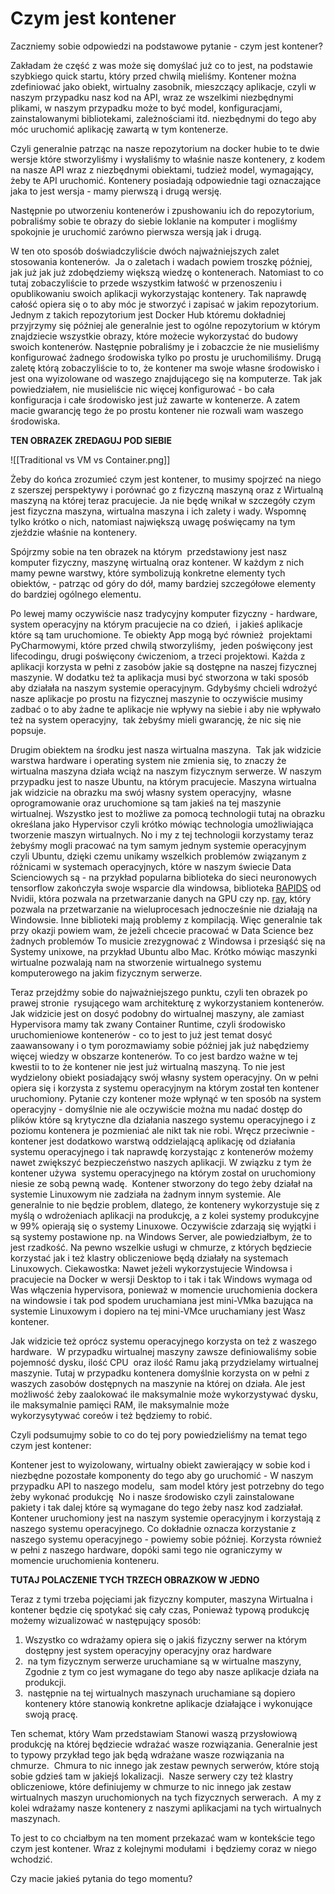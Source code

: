 # Czym jest kontener

Zaczniemy sobie odpowiedzi na podstawowe pytanie - czym jest kontener?

Zakładam że część z was może się domyślać już co to jest, na podstawie szybkiego quick startu, który przed chwilą mieliśmy. Kontener można zdefiniować jako obiekt, wirtualny zasobnik, mieszczący aplikacje, czyli w naszym przypadku nasz kod na API, wraz ze wszelkimi niezbędnymi plikami, w naszym przypadku może to być model, konfiguracjami, zainstalowanymi bibliotekami, zależnościami itd. niezbędnymi do tego aby móc uruchomić aplikację zawartą w tym kontenerze.

Czyli generalnie patrząc na nasze repozytorium na docker hubie to te dwie wersje które stworzyliśmy i wysłaliśmy to właśnie nasze kontenery, z kodem na nasze API wraz z niezbędnymi obiektami, tudzież model, wymagający, żeby te API uruchomić. Kontenery posiadają odpowiednie tagi oznaczające jaka to jest wersja - mamy pierwszą i drugą wersję. 

Następnie po utworzeniu kontenerów i zpushowaniu ich do repozytorium, pobraliśmy sobie te obrazy do siebie loklanie na komputer i mogliśmy spokojnie je uruchomić zarówno pierwsza wersją jak i drugą.

W ten oto sposób doświadczyliście dwóch najważniejszych zalet stosowania kontenerów.  Ja o zaletach i wadach powiem troszkę później, jak już jak już zdobędziemy większą wiedzę o kontenerach. Natomiast to co tutaj zobaczyliście to przede wszystkim łatwość w przenoszeniu i opublikowaniu swoich aplikacji wykorzystając kontenery. Tak naprawdę całość opiera się o to aby móc je stworzyć i zapisać w jakim repozytorium.  Jednym z takich repozytorium jest Docker Hub któremu dokładniej przyjrzymy się później ale generalnie jest to ogólne repozytorium w którym znajdziecie wszystkie obrazy, które możecie wykorzystać do budowy swoich kontenerów. Następnie pobraliśmy je i zobaczcie że nie musieliśmy konfigurować żadnego środowiska tylko po prostu je uruchomiliśmy. Drugą zaletę którą zobaczyliście to to, że kontener ma swoje własne środowisko i jest ona wyizolowane od waszego znajdującego się na komputerze. Tak jak powiedziałem, nie musieliście nic więcej konfigurować - bo cała konfiguracja i całe środowisko jest już zawarte w kontenerze. A zatem macie gwarancję tego że po prostu kontener nie rozwali wam waszego środowiska. 
  
**TEN OBRAZEK ZREDAGUJ POD SIEBIE**

![[Traditional vs VM vs Container.png]]  

Żeby do końca zrozumieć czym jest kontener, to musimy spojrzeć na niego z szerszej perspektywy i porównać go z fizyczną maszyną oraz z Wirtualną maszyną na której teraz pracujecie. Ja nie będę wnikał w szczegóły czym jest fizyczna maszyna, wirtualna maszyna i ich zalety i wady. Wspomnę tylko krótko o nich, natomiast największą uwagę poświęcamy na tym zjeździe właśnie na kontenery.

Spójrzmy sobie na ten obrazek na którym  przedstawiony jest nasz komputer fizyczny, maszynę wirtualną oraz kontener. W każdym z nich mamy pewne warstwy, które symbolizują konkretne elementy tych obiektów, - patrząc od góry do dół, mamy bardziej szczegółowe elementy do bardziej ogólnego elementu.

Po lewej mamy oczywiście nasz tradycyjny komputer fizyczny - hardware,  system operacyjny na którym pracujecie na co dzień,  i jakieś aplikacje które są tam uruchomione. Te obiekty App mogą być również  projektami PyCharmowymi, które przed chwilą stworzyliśmy,  jeden poświęcony jest lifecodingu, drugi poświęcony ćwiczeniom, a trzeci projektowi. Każda z aplikacji korzysta w pełni z zasobów jakie są dostępne na naszej fizycznej maszynie. W dodatku też ta aplikacja musi być stworzona w taki sposób aby działała na naszym systemie operacyjnym. Gdybyśmy chcieli wdrożyć nasze aplikacje po prostu na fizycznej maszynie to oczywiście musimy zadbać o to aby żadne te aplikacje nie wpływy na siebie i aby nie wpływało też na system operacyjny,  tak żebyśmy mieli gwarancję, że nic się nie popsuje.  

Drugim obiektem na środku jest nasza wirtualna maszyna.  Tak jak widzicie warstwa hardware i operating system nie zmienia się, to znaczy że wirtualna maszyna działa wciąż na naszym fizycznym serwerze. W naszym przypadku jest to nasze Ubuntu, na którym pracujecie. Maszyna wirtualna jak widzicie na obrazku ma swój własny system operacyjny,  własne oprogramowanie oraz uruchomione są tam jakieś na tej maszynie wirtualnej. Wszystko jest to możliwe za pomocą technologii tutaj na obrazku określana jako Hypervisor czyli krótko mówiąc technologia umożliwiająca tworzenie maszyn wirtualnych. No i my z tej technologii korzystamy teraz żebyśmy mogli pracować na tym samym jednym systemie operacyjnym czyli Ubuntu, dzięki czemu unikamy wszelkich problemów związanym z różnicami w systemach operacyjnych, które w naszym świecie Data Scienciowych są - na przykład popularna biblioteka do sieci neuronowych tensorflow zakończyła swoje wsparcie dla windowsa, biblioteka [RAPIDS](https://rapids.ai/) od Nvidii, która pozwala na przetwarzanie danych na GPU czy np. [ray]([https://www.ray.io/](https://www.ray.io/)), który pozwala na przetwarzanie na wieluprocesach jednocześnie nie działają na Windowsie. Inne biblioteki mają problemy z kompilacją. Więc generalnie tak przy okazji powiem wam, że jeżeli chcecie pracować w Data Science bez żadnych problemów To musicie zrezygnować z Windowsa i przesiąść się na Systemy unixowe, na przykład Ubuntu albo Mac. Krótko mówiąc maszynki wirtualne pozwalają nam na stworzenie wirtualnego systemu komputerowego na jakim fizycznym serwerze.   

Teraz przejdźmy sobie do najważniejszego punktu, czyli ten obrazek po prawej stronie  rysującego wam architekturę z wykorzystaniem kontenerów. Jak widzicie jest on dosyć podobny do wirtualnej maszyny, ale zamiast Hypervisora mamy tak zwany Container Runtime, czyli środowisko uruchomieniowe kontenerów - co to jest to już jest temat dosyć zaawansowany i o tym porozmawiamy sobie później jak już nabędziemy więcej wiedzy w obszarze kontenerów. To co jest bardzo ważne w tej kwestii to to że kontener nie jest już wirtualną maszyną. To nie jest wydzielony obiekt posiadający swój własny system operacyjny. On w pełni opiera się i korzysta z systemu operacyjnym na którym został ten kontener uruchomiony. Pytanie czy kontener może wpłynąć w ten sposób na system operacyjny - domyślnie nie ale oczywiście można mu nadać dostęp do plików które są krytyczne dla działania naszego systemu operacyjnego i z poziomu kontenera je pozmieniać ale nikt tak nie robi. Wręcz przeciwnie - kontener jest dodatkowo warstwą oddzielającą aplikację od działania systemu operacyjnego i tak naprawdę korzystając z kontenerów możemy nawet zwiększyć bezpieczeństwo naszych aplikacji. W związku z tym że kontener używa  systemu operacyjnego na którym został on uruchomiony niesie ze sobą pewną wadę.  Kontener stworzony do tego żeby działał na systemie Linuxowym nie zadziała na żadnym innym systemie. Ale generalnie to nie będzie problem, dlatego, że kontenery wykorzystuje się z myślą o wdrożeniach aplikacji na produkcję, a z kolei systemy produkcyjne w 99% opierają się o systemy Linuxowe. Oczywiście zdarzają się wyjątki i są systemy postawione np. na Windows Server, ale powiedziałbym, że to jest rzadkość. Na pewno wszelkie usługi w chmurze, z których będziecie korzystać jak i też klastry obliczeniowe będą działały na systemach Linuxowych. Ciekawostka: Nawet jeżeli wykorzystujecie Windowsa i pracujecie na Docker w wersji Desktop to i tak i tak Windows wymaga od Was włączenia hypervisora, ponieważ w momencie uruchomienia dockera na windowsie i tak pod spodem uruchamiana jest mini-VMka bazująca na systemie Linuxowym i dopiero na tej mini-VMce uruchamiany jest Wasz kontener. 
  
Jak widzicie też oprócz systemu operacyjnego korzysta on też z waszego hardware.  W przypadku wirtualnej maszyny zawsze definiowaliśmy sobie pojemność dysku, ilość CPU  oraz ilość Ramu jaką przydzielamy wirtualnej maszynie. Tutaj w przypadku kontenera domyślnie korzysta on w pełni z waszych zasobów dostępnych na maszynie na której on działa. Ale jest możliwość żeby zaalokować ile maksymalnie może wykorzystywać dysku, ile maksymalnie pamięci RAM, ile maksymalnie może wykorzysytywać coreów i też będziemy to robić.  

Czyli podsumujmy sobie to co do tej pory powiedzieliśmy na temat tego czym jest kontener: 

Kontener jest to wyizolowany, wirtualny obiekt zawierający w sobie kod i niezbędne pozostałe komponenty do tego aby go uruchomić - W naszym przypadku API to naszego modelu,  sam model który jest potrzebny do tego żeby wykonać produkcję  No i nasze środowisko czyli zainstalowane pakiety i tak dalej które są wymagane do tego żeby nasz kod zadziałał. Kontener uruchomiony jest na naszym systemie operacyjnym i korzystają z naszego systemu operacyjnego. Co dokładnie oznacza korzystanie z naszego systemu operacyjnego - powiemy sobie później. Korzysta również w pełni z naszego hardware, dopóki sami tego nie ograniczymy w momencie uruchomienia konteneru. 

**TUTAJ POLACZENIE TYCH TRZECH OBRAZKOW W JEDNO**

Teraz z tymi trzeba pojęciami jak fizyczny komputer, maszyna Wirtualna i kontener będzie cię spotykać się cały czas, Ponieważ typową produkcję możemy wizualizować w następujący sposób:

1. Wszystko co wdrażamy opiera się o jakiś fizyczny serwer na którym dostępny jest system operacyjny operacyjny oraz hardware
2.  na tym fizycznym serwerze uruchamiane są w wirtualne maszyny,  Zgodnie z tym co jest wymagane do tego aby nasze aplikacje działa na produkcji.
3.  następnie na tej wirtualnych maszynach uruchamiane są dopiero kontenery które stanowią konkretne aplikacje działające i wykonujące swoją pracę.
  
Ten schemat, który Wam przedstawiam Stanowi waszą przysłowiową produkcję na której będziecie wdrażać wasze rozwiązania. Generalnie jest to typowy przykład tego jak będą wdrażane wasze rozwiązania na chmurze.  Chmura to nic innego jak zestaw pewnych serwerów, które stoją sobie gdzieś tam w jakiejś lokalizacji.  Nasze serwery czy też klastry obliczeniowe, które definiujemy w chmurze to nic innego jak zestaw wirtualnych maszyn uruchomionych na tych fizycznych serwerach.  A my z kolei wdrażamy nasze kontenery z naszymi aplikacjami na tych wirtualnych maszynach. 

To jest to co chciałbym na ten moment przekazać wam w kontekście tego czym jest kontener. Wraz z kolejnymi modułami  i będziemy coraz w niego wchodzić. 

Czy macie jakieś pytania do tego momentu?



